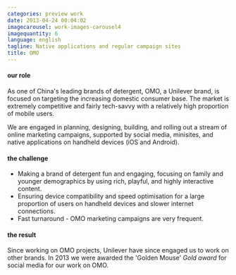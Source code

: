 ```yaml
---
categories: preview work
date: 2013-04-24 00:04:02
imagecarousel: work-images-carousel4
imagequantity: 6
language: english
tagline: Native applications and regular campaign sites
title: OMO
---
```


#### our role
As one of China's leading brands of detergent, OMO, a Unilever brand, is focused on targeting the increasing domestic consumer base. The market is extremely competitive and fairly tech-savvy with a relatively high proportion of mobile users.

We are engaged in planning, designing, building, and rolling out a stream of online marketing campaigns, supported by social media, minisites, and native applications on handheld devices (iOS and Android).

#### the challenge
* Making a brand of detergent fun and engaging, focusing on family and younger demographics by using rich, playful, and highly interactive content.
* Ensuring device compatibility and speed optimisation for a large proportion of users on handheld devices and slower internet connections.
* Fast turnaround - OMO marketing campaigns are very frequent.

#### the result
Since working on OMO projects, Unilever have since engaged us to work on other brands. In 2013 we were awarded the 'Golden Mouse' *Gold award* for social media for our work on OMO.